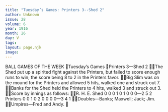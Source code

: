 ```yaml
---
title: "Tuesday’s Games: Printers 3--Shed 2"
author: Unknown
issue: 28
volume: 6
year: 1916
month: 26
day: V
tags:
layout: page.njk
image:
---
```

BALL GAMES OF THE WEEK Tuesday’s Games Printers 3—Shed 2 The Shed put up a spirited fight against the Printers, but failed to score enough runs to win; the score being 8 to 2 in the Printers favor. Big Slim was on the mound for the Printers and allowed 5 hits, walked one and struck out 7. Banks for the Shed held the Printers to 4 hits, walked 3 and struck out 3. Score by innings as follows: R. H. E. Shed 0 0 0 1 0 1 0 0 0—2 5 2 Printers 0 0 1 0 2 0 0 0 0—3 4 1 Doubles—Banks; Maxwell; Jack; Jim. Umpires—Fred and Andy. 
